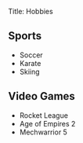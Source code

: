 Title: Hobbies

## Sports
- Soccer
- Karate
- Skiing

## Video Games
- Rocket League
- Age of Empires 2
- Mechwarrior 5